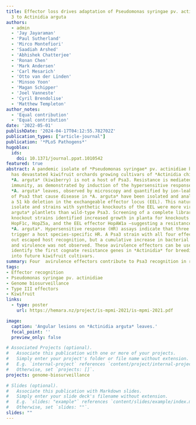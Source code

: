 ```yaml
---
title: Effector loss drives adaptation of Pseudomonas syringae pv. actinidiae biovar
  3 to Actinidia arguta
authors:
  - admin
  - 'Jay Jayaraman'
  - 'Paul Sutherland'
  - 'Mirco Montefiori'
  - 'Saadiah Arshed'
  - 'Abhishek Chatterjee'
  - 'Ronan Chen'
  - 'Mark Andersen'
  - 'Carl Mesarich'
  - 'Otto van der Linden'
  - 'Minsoo Yoon'
  - 'Magan Schipper'
  - 'Joel Vanneste'
  - 'Cyril Brendolise'
  - 'Matthew Templeton'
author_notes:
  - 'Equal contribution'
  - 'Equal contribution'
date: '2022-05-01'
publishDate: '2024-04-17T04:12:55.782702Z'
publication_types: ["article-journal"]
publication: '*PLoS Pathogens*'
hugoblox:
  ids:
    doi: 10.1371/journal.ppat.1010542
featured: true
abstract: A pandemic isolate of *Pseudomonas syringae* pv. actinidiae biovar 3 (Psa3)
  has devastated kiwifruit orchards growing cultivars of *Actinidia chinensis*. In contrast,
  *A. arguta* (kiwiberry) is not a host of Psa3. Resistance is mediated via effector-triggered
  immunity, as demonstrated by induction of the hypersensitive response in infected
  *A. arguta* leaves, observed by microscopy and quantified by ion-leakage assays. Isolates
  of Psa3 that cause disease in *A. arguta* have been isolated and analyzed, revealing
  a 51 kb deletion in the exchangeable effector locus (EEL). This natural EEL-mutant
  isolate and strains with synthetic knockouts of the EEL were more virulent in *A.
  arguta* plantlets than wild-type Psa3. Screening of a complete library of Psa3 effector
  knockout strains identified increased growth in planta for knockouts of four effectors–AvrRpm1a,
  HopF1c, HopZ5a, and the EEL effector HopAW1a –suggesting a resistance response in
  *A. arguta*. Hypersensitive response (HR) assays indicate that three of these effectors
  trigger a host species-specific HR. A Psa3 strain with all four effectors knocked
  out escaped host recognition, but a cumulative increase in bacterial pathogenicity
  and virulence was not observed. These avirulence effectors can be used in turn to
  identify the first cognate resistance genes in *Actinidia* for breeding durable resistance
  into future kiwifruit cultivars.
summary: Four  avirulence effectors contribute to Psa3 recognition in resistant kiwiberry, identified through genome biosurveillance and effector knockout screening.
tags:
- Effector recognition
- Pseudomonas syringae pv. actinidiae
- Genome biosurveillance
- Type III effectors
- Kiwifruit
links:
  - type: poster
    url: https://hemara.nz/project/is-mpmi-2021/is-mpmi-2021.pdf

image:
  caption: 'Angular lesions on *Actinidia arguta* leaves.'
  focal_point: ''
  preview_only: false

# Associated Projects (optional).
#   Associate this publication with one or more of your projects.
#   Simply enter your project's folder or file name without extension.
#   E.g. `internal-project` references `content/project/internal-project/index.md`.
#   Otherwise, set `projects: []`.
projects: genome-biosurveillance

# Slides (optional).
#   Associate this publication with Markdown slides.
#   Simply enter your slide deck's filename without extension.
#   E.g. `slides: "example"` references `content/slides/example/index.md`.
#   Otherwise, set `slides: ""`.
slides: ""
---
```

